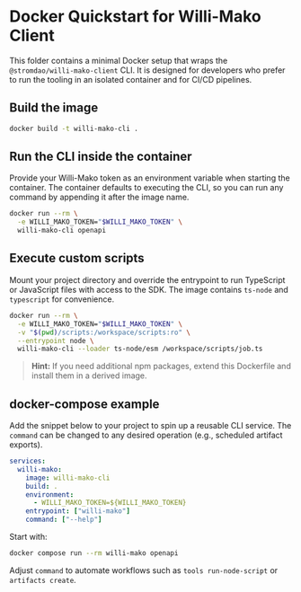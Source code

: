 # Docker Quickstart for Willi-Mako Client

This folder contains a minimal Docker setup that wraps the `@stromdao/willi-mako-client` CLI. It is designed for developers who prefer to run the tooling in an isolated container and for CI/CD pipelines.

## Build the image

```bash
docker build -t willi-mako-cli .
```

## Run the CLI inside the container

Provide your Willi-Mako token as an environment variable when starting the container. The container defaults to executing the CLI, so you can run any command by appending it after the image name.

```bash
docker run --rm \
  -e WILLI_MAKO_TOKEN="$WILLI_MAKO_TOKEN" \
  willi-mako-cli openapi
```

## Execute custom scripts

Mount your project directory and override the entrypoint to run TypeScript or JavaScript files with access to the SDK. The image contains `ts-node` and `typescript` for convenience.

```bash
docker run --rm \
  -e WILLI_MAKO_TOKEN="$WILLI_MAKO_TOKEN" \
  -v "$(pwd)/scripts:/workspace/scripts:ro" \
  --entrypoint node \
  willi-mako-cli --loader ts-node/esm /workspace/scripts/job.ts
```

> **Hint:** If you need additional npm packages, extend this Dockerfile and install them in a derived image.

## docker-compose example

Add the snippet below to your project to spin up a reusable CLI service. The `command` can be changed to any desired operation (e.g., scheduled artifact exports).

```yaml
services:
  willi-mako:
    image: willi-mako-cli
    build: .
    environment:
      - WILLI_MAKO_TOKEN=${WILLI_MAKO_TOKEN}
    entrypoint: ["willi-mako"]
    command: ["--help"]
```

Start with:

```bash
docker compose run --rm willi-mako openapi
```

Adjust `command` to automate workflows such as `tools run-node-script` or `artifacts create`.
